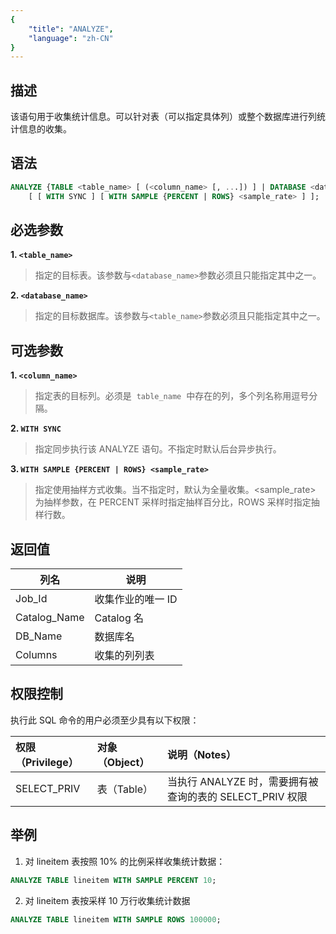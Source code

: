 ```yaml
---
{
    "title": "ANALYZE",
    "language": "zh-CN"
}
---
```


## 描述

该语句用于收集统计信息。可以针对表（可以指定具体列）或整个数据库进行列统计信息的收集。

## 语法

```sql
ANALYZE {TABLE <table_name> [ (<column_name> [, ...]) ] | DATABASE <database_name>}
    [ [ WITH SYNC ] [ WITH SAMPLE {PERCENT | ROWS} <sample_rate> ] ];
```

## 必选参数

**1. `<table_name>`**

> 指定的目标表。该参数与`<database_name>`参数必须且只能指定其中之一。

**2. `<database_name>`**

> 指定的目标数据库。该参数与`<table_name>`参数必须且只能指定其中之一。

## 可选参数

**1. `<column_name>`**

> 指定表的目标列。必须是  `table_name`  中存在的列，多个列名称用逗号分隔。

**2. `WITH SYNC`**

> 指定同步执行该 ANALYZE 语句。不指定时默认后台异步执行。

**3. `WITH SAMPLE {PERCENT | ROWS} <sample_rate>`**

> 指定使用抽样方式收集。当不指定时，默认为全量收集。<sample_rate> 为抽样参数，在 PERCENT 采样时指定抽样百分比，ROWS 采样时指定抽样行数。

## 返回值

| 列名 | 说明           |
| -- |--------------|
| Job_Id | 收集作业的唯一 ID           |
| Catalog_Name |   Catalog 名           |
| DB_Name | 数据库名           |
| Columns | 收集的列列表         |

## 权限控制

执行此 SQL 命令的用户必须至少具有以下权限：

| 权限（Privilege） | 对象（Object） | 说明（Notes）                                    |
|:--------------| :------------- |:------------------------------------------------|
| SELECT_PRIV   | 表（Table）    | 当执行 ANALYZE 时，需要拥有被查询的表的 SELECT_PRIV 权限 |

## 举例

1. 对 lineitem 表按照 10% 的比例采样收集统计数据：

```sql
ANALYZE TABLE lineitem WITH SAMPLE PERCENT 10;
```

2. 对 lineitem 表按采样 10 万行收集统计数据

```sql
ANALYZE TABLE lineitem WITH SAMPLE ROWS 100000;
```

